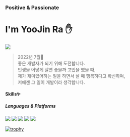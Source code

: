 ### Positive & Passionate
# I'm YooJin Ra :raised_hand:

<a href="https://www.instagram.com/dev___yoo/" target="_blank"><img src="https://img.shields.io/badge/Yoojin'sInstagram-E4405F?style=flat-square&logo=Instagram&logoColor=white"/></a>

> 2022년 7월:herb:<br />
> 좋은 개발자가 되기 위해 도전합니다.<br />
> 인생을 어떻게 살면 좋을까 고민을 했을 때,<br />
> 제가 재미있어하는 일을 하면서 살 때 행복하다고 확신하며,<br />
> 저에겐 그 일이 개발이라 생각합니다.<br />

#### Skills:sparkles:
##### Languages & Platforms
<img src="https://img.shields.io/badge/JavaScript-F7DF1E?style=for-the-badge&logo=JavaScript&logoColor=black">
<img src="https://img.shields.io/badge/HTML5-E34F26?style=for-the-badge&logo=HTML5t&logoColor=white">
<img src="https://img.shields.io/badge/CSS3-1572B6?style=for-the-badge&logo=CSS3&logoColor=white">
<img src="https://img.shields.io/badge/Bootstrap-7952B3?style=for-the-badge&logo=Bootstrap&logoColor=white">
<img src="https://img.shields.io/badge/Python-3776AB?style=for-the-badge&logo=Python&logoColor=white">

[![trophy](https://github-profile-trophy.vercel.app/?username=YooJinRa&margin-w=15&margin-h=15)](https://github.com/ryo-ma/github-profile-trophy)
<!--![YooJinRa's GitHub stats](https://github-readme-stats.vercel.app/api?username=YooJinRa&theme=swift&show_icons=true&border_radius=0) -->
